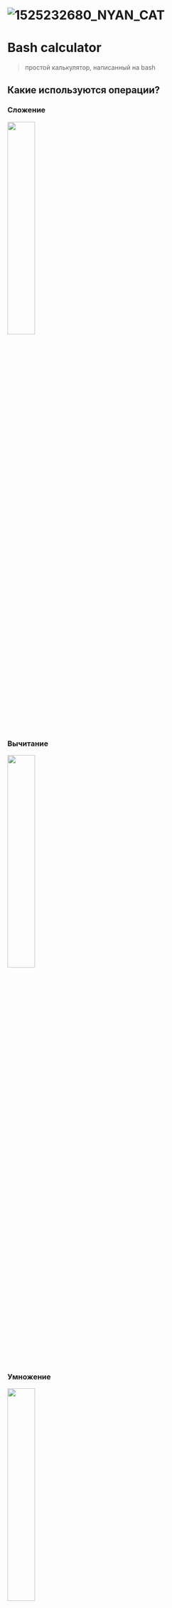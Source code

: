 # ![1525232680_NYAN_CAT](https://user-images.githubusercontent.com/114408974/235501132-5d944b6b-0c79-46db-897a-0f7c173f9035.gif)


# Bash calculator
> простой калькулятор, написанный на bash


## Какие используются операции?
### Сложение
<img src="./gifs/plus.gif" width="35%" height="35%">

### Вычитание
<img src="./gifs/minus.gif" width="35%" height="35%">

### Умножение
<img src="./gifs/mul.gif" width="35%" height="35%">

### Деление
<img src="./gifs/div.gif" width="35%" height="35%">

### Возведение в степень
<img src="./gifs/deg.gif" width="35%" height="35%">

## Ошибки при вводе
*Если при вводе числа написать что-то, кроме числа, выдаст ошибку*

*Если ничего не написать - также будет ошибка*

<img src="./gifs/num.gif" width="35%" height="35%">

*Если при вводе операции написать что-то, кроме нее, выдаст ошибку*

*Если ничего не написать - также будет ошибка*

<img src="./gifs/op.gif" width="35%" height="35%">

**После вывода итогового решения случайным образом появляется котик ₍^. ̫ .^₎**

# Bye! ^•ﻌ•^ฅ♡
